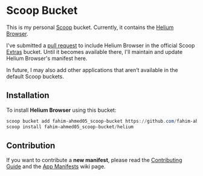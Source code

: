 # Scoop Bucket

This is my personal [Scoop](https://scoop.sh/) bucket. Currently, it contains the [Helium Browser](https://helium.computer/).  

I've submitted a [pull request](https://github.com/ScoopInstaller/Extras/pull/16177) to include Helium Browser in the official Scoop [Extras](https://github.com/ScoopInstaller/Extras) bucket. Until it becomes available there, I'll maintain and update Helium Browser's manifest here.  

In future, I may also add other applications that aren’t available in the default Scoop buckets.  

## Installation

To install **Helium Browser** using this bucket:

```powershell
scoop bucket add fahim-ahmed05_scoop-bucket https://github.com/fahim-ahmed05/scoop-bucket
scoop install fahim-ahmed05_scoop-bucket/helium
```

## Contribution

If you want to contribute a **new manifest**, please read the [Contributing Guide](https://github.com/ScoopInstaller/.github/blob/main/.github/CONTRIBUTING.md) and the [App Manifests](https://github.com/ScoopInstaller/Scoop/wiki/App-Manifests) wiki page.
